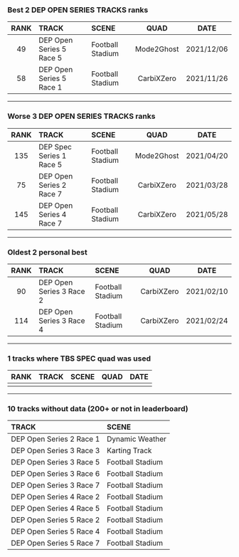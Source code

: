 ### Best 2 DEP OPEN SERIES TRACKS ranks
|RANK|TRACK|SCENE|QUAD|DATE|
|:---:|:---|:---|:---:|:---:|
|49|DEP Open Series 5 Race 5|Football Stadium|Mode2Ghost|2021/12/06|
|58|DEP Open Series 5 Race 1|Football Stadium|CarbiXZero|2021/11/26|
---
### Worse 3 DEP OPEN SERIES TRACKS ranks
|RANK|TRACK|SCENE|QUAD|DATE|
|:---:|:---|:---|:---:|:---:|
|135|DEP Spec Series 1 Race 5|Football Stadium|Mode2Ghost|2021/04/20|
|75|DEP Open Series 2 Race 7|Football Stadium|CarbiXZero|2021/03/28|
|145|DEP Open Series 4 Race 7|Football Stadium|CarbiXZero|2021/05/28|
---
### Oldest 2 personal best
|RANK|TRACK|SCENE|QUAD|DATE|
|:---:|:---|:---|:---:|:---:|
|90|DEP Open Series 3 Race 2|Football Stadium|CarbiXZero|2021/02/10|
|114|DEP Open Series 3 Race 4|Football Stadium|CarbiXZero|2021/02/24|
---
### 1 tracks where TBS SPEC quad was used
|RANK|TRACK|SCENE|QUAD|DATE|
|:---:|:---|:---|:---:|:---:|
||||||
---
### 10 tracks without data (200+ or not in leaderboard)
|TRACK|SCENE|
|:---|:---|
|DEP Open Series 2 Race 1|Dynamic Weather|
|DEP Open Series 3 Race 3|Karting Track|
|DEP Open Series 3 Race 5|Football Stadium|
|DEP Open Series 3 Race 6|Football Stadium|
|DEP Open Series 3 Race 7|Football Stadium|
|DEP Open Series 4 Race 2|Football Stadium|
|DEP Open Series 4 Race 5|Football Stadium|
|DEP Open Series 5 Race 2|Football Stadium|
|DEP Open Series 5 Race 4|Football Stadium|
|DEP Open Series 5 Race 7|Football Stadium|
